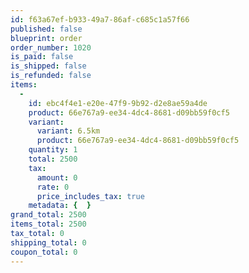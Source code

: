 ```yaml
---
id: f63a67ef-b933-49a7-86af-c685c1a57f66
published: false
blueprint: order
order_number: 1020
is_paid: false
is_shipped: false
is_refunded: false
items:
  -
    id: ebc4f4e1-e20e-47f9-9b92-d2e8ae59a4de
    product: 66e767a9-ee34-4dc4-8681-d09bb59f0cf5
    variant:
      variant: 6.5km
      product: 66e767a9-ee34-4dc4-8681-d09bb59f0cf5
    quantity: 1
    total: 2500
    tax:
      amount: 0
      rate: 0
      price_includes_tax: true
    metadata: {  }
grand_total: 2500
items_total: 2500
tax_total: 0
shipping_total: 0
coupon_total: 0
---
```


